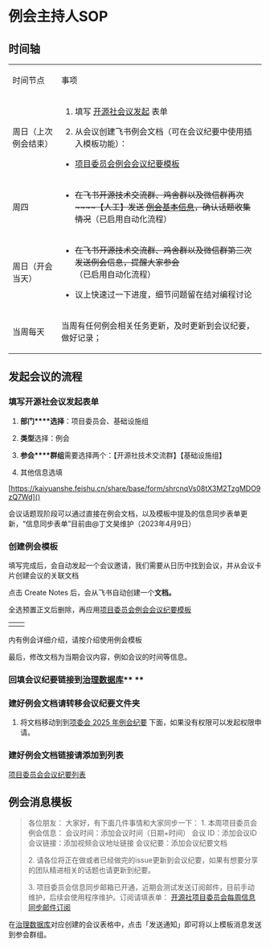 # 例会主持人SOP

## 时间轴

<table><tbody>
<tr>
<td>

时间节点

</td>
<td>

事项

</td>
</tr>
<tr>
<td>

周日（上次例会结束）



</td>
<td>

1. 填写 [开源社会议发起](https://kaiyuanshe.feishu.cn/share/base/form/shrcnqVs08tX3M2TzgMDO9zQ7Wd) 表单

2. 从会议创建飞书例会文档（可在会议纪要中使用插入模板功能）：

- [项目委员会例会会议纪要模板](https://kaiyuanshe.feishu.cn/wiki/wikcnjzSjhFVfAP23HTbmAeYLTb)

</td>
</tr>
<tr>
<td>

周四

</td>
<td>

- ~~在~~~~飞书~~~~开源技术交流群、鸡舍群以及微信群再次~~~~【人工】发送 ~~[~~例会基本信息~~](https://kaiyuanshe.feishu.cn/docx/RAVKdKVQIoBh0jxOYQ1c6dO0nCd#ZYacdEWIkoG6GUxMLhbc4ooTnFh)~~，确认话题收集情况~~（已启用自动化流程）

</td>
</tr>
<tr>
<td>

周日（开会当天）

</td>
<td>

- ~~在~~~~飞书~~~~开源技术交流群、鸡舍群以及微信群第三次发送例会信息，提醒大家参会~~（已启用自动化流程）

- 议上快速过一下进度，细节问题留在结对编程讨论

</td>
</tr>
<tr>
<td>

当周每天

</td>
<td>

当周有任何例会相关任务更新，及时更新到会议纪要，做好记录；

</td>
</tr>
</tbody></table>

## 发起会议的流程

### 填写开源社会议发起表单

1. **部门****选择**：项目委员会、基础设施组

2. **类型**选择：例会

3. **参会****群组**需要选择两个：【开源社技术交流群】【基础设施组】

4. 其他信息选填

[https://kaiyuanshe.feishu.cn/share/base/form/shrcnqVs08tX3M2TzgMDO9zQ7Wd]()

<div class="callout">

会议话题现阶段可以通过直接在例会文档，以及模板中提及的信息同步表单更新，“信息同步表单”目前由@丁文昊维护（2023年4月9日）

</div>

### 创建例会模板

填写完成后，会自动发起一个会议邀请，我们需要从日历中找到会议，并从会议卡片创建会议的关联文档

点击 Create Notes 后，会从飞书自动创建一个**文档。**

全选预置正文后删除，再应用[项目委员会例会会议纪要模板](https://kaiyuanshe.feishu.cn/wiki/wikcnjzSjhFVfAP23HTbmAeYLTb)

<table><tbody><tr>
<td>

</td>
<td>

</td>
</tr></tbody></table>

<div class="callout">

内有例会详细介绍，请按介绍使用例会模板

</div>

最后，修改文档为当期会议内容，例如会议的时间等信息。

### 回填会议纪要链接到[治理数据库](https://kaiyuanshe.feishu.cn/wiki/CWsuwaIlsikquYkngAccoWCxndf?table=tblOTlpyDQm4x2HV&view=vewxD2GV2Z)** **

### 建好例会文档请转移会议纪要文件夹

1. 将文档移动到到[项委会 2025 年例会纪要](https://kaiyuanshe.feishu.cn/wiki/Xe0Dw8jbhihwpHkepaPc3RXJnlf?from=from_copylink) 下面，如果没有权限可以发起权限申请。

### 建好例会文档链接请添加到列表

[项目委员会会议纪要列表](https://kaiyuanshe.feishu.cn/wiki/wikcny1btDiydOdHsJlgkiEkcvc) 

## 例会消息模板

> 各位朋友：
> 大家好，有下面几件事情和大家同步一下：
> 1\. 本周项目委员会例会信息：
> 会议时间：添加会议时间（日期\+时间）
> 会议 ID：添加会议ID
> 会议链接：添加视频会议地址链接
> 会议纪要：添加会议纪要文档
> 
> 
> 2\. 请各位将正在做或者已经做完的issue更新到会议纪要，如果有想要分享的团队精进相关的话题也请更新到纪要。
> 
> 3\. 项目委员会信息同步邮箱已开通，近期会测试发送订阅邮件，目前手动维护，后续会使用程序维护。订阅请填表单：
> [开源社项目委员会每周信息同步邮件订阅](https://kaiyuanshe.feishu.cn/share/base/form/shrcn8iTvj2dt7asAmb1lJptjee)
> 
> 

<div class="callout">

在[治理数据库](https://kaiyuanshe.feishu.cn/wiki/CWsuwaIlsikquYkngAccoWCxndf?from=from_copylink)对应创建的会议表格中，点击「发送通知」即可将以上模板消息发送到参会群组。

</div>


